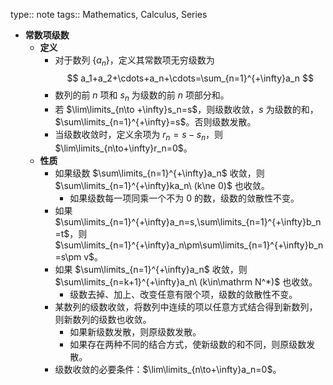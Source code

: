 type:: note
tags:: Mathematics, Calculus, Series

- **常数项级数**
	- **定义**
		- 对于数列 $\{a_n\}$，定义其常数项无穷级数为
		  $$
		  a_1+a_2+\cdots+a_n+\cdots=\sum_{n=1}^{+\infty}a_n
		  $$
		- 数列的前 $n$ 项和 $s_n$ 为级数的前 $n$ 项部分和。
		- 若 $\lim\limits_{n\to +\infty}s_n=s$，则级数收敛，$s$ 为级数的和，$\sum\limits_{n=1}^{+\infty}=s$。否则级数发散。
		- 当级数收敛时，定义余项为 $r_n=s-s_n$，则 $\lim\limits_{n\to+\infty}r_n=0$。
	- **性质**
		- 如果级数 $\sum\limits_{n=1}^{+\infty}a_n$ 收敛，则 $\sum\limits_{n=1}^{+\infty}ka_n\ (k\ne 0)$ 也收敛。
			- 如果级数每一项同乘一个不为 $0$ 的数，级数的敛散性不变。
		- 如果 $\sum\limits_{n=1}^{+\infty}a_n=s,\sum\limits_{n=1}^{+\infty}b_n=t$，则 $\sum\limits_{n=1}^{+\infty}a_n\pm\sum\limits_{n=1}^{+\infty}b_n=s\pm v$。
		- 如果 $\sum\limits_{n=1}^{+\infty}a_n$ 收敛，则 $\sum\limits_{n=k+1}^{+\infty}a_n\ (k\in\mathrm N^*)$ 也收敛。
			- 级数去掉、加上、改变任意有限个项，级数的敛散性不变。
		- 某数列的级数收敛，将数列中连续的项以任意方式结合得到新数列，则新数列的级数也收敛。
			- 如果新级数发散，则原级数发散。
			- 如果存在两种不同的结合方式，使新级数的和不同，则原级数发散。
		- 级数收敛的必要条件：$\lim\limits_{n\to+\infty}a_n=0$。
